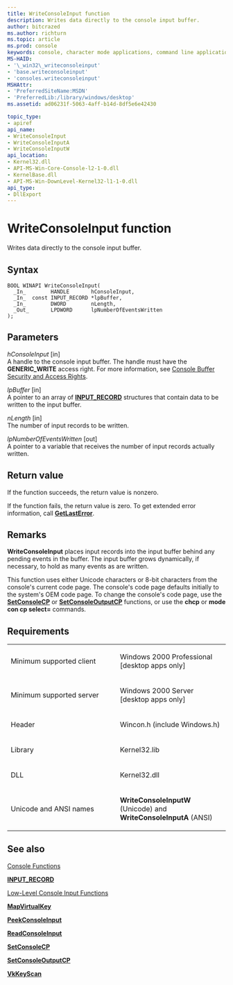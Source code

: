 ```yaml
---
title: WriteConsoleInput function
description: Writes data directly to the console input buffer.
author: bitcrazed
ms.author: richturn
ms.topic: article
ms.prod: console
keywords: console, character mode applications, command line applications, terminal applications, console api
MS-HAID:
- '\_win32\_writeconsoleinput'
- 'base.writeconsoleinput'
- 'consoles.writeconsoleinput'
MSHAttr:
- 'PreferredSiteName:MSDN'
- 'PreferredLib:/library/windows/desktop'
ms.assetid: ad06231f-5063-4aff-b14d-8df5e6e42430

topic_type:
- apiref
api_name:
- WriteConsoleInput
- WriteConsoleInputA
- WriteConsoleInputW
api_location:
- Kernel32.dll
- API-MS-Win-Core-Console-l2-1-0.dll
- KernelBase.dll
- API-MS-Win-DownLevel-Kernel32-l1-1-0.dll
api_type:
- DllExport
---
```


# WriteConsoleInput function


Writes data directly to the console input buffer.

Syntax
------

```ManagedCPlusPlus
BOOL WINAPI WriteConsoleInput(
  _In_        HANDLE       hConsoleInput,
  _In_  const INPUT_RECORD *lpBuffer,
  _In_        DWORD        nLength,
  _Out_       LPDWORD      lpNumberOfEventsWritten
);
```

Parameters
----------

*hConsoleInput* \[in\]  
A handle to the console input buffer. The handle must have the **GENERIC\_WRITE** access right. For more information, see [Console Buffer Security and Access Rights](console-buffer-security-and-access-rights.md).

*lpBuffer* \[in\]  
A pointer to an array of [**INPUT\_RECORD**](input-record-str.md) structures that contain data to be written to the input buffer.

*nLength* \[in\]  
The number of input records to be written.

*lpNumberOfEventsWritten* \[out\]  
A pointer to a variable that receives the number of input records actually written.

Return value
------------

If the function succeeds, the return value is nonzero.

If the function fails, the return value is zero. To get extended error information, call [**GetLastError**](https://msdn.microsoft.com/library/windows/desktop/ms679360).

Remarks
-------

**WriteConsoleInput** places input records into the input buffer behind any pending events in the buffer. The input buffer grows dynamically, if necessary, to hold as many events as are written.

This function uses either Unicode characters or 8-bit characters from the console's current code page. The console's code page defaults initially to the system's OEM code page. To change the console's code page, use the [**SetConsoleCP**](setconsolecp.md) or [**SetConsoleOutputCP**](setconsoleoutputcp.md) functions, or use the **chcp** or **mode con cp select=** commands.

Requirements
------------

<table>
<colgroup>
<col width="50%" />
<col width="50%" />
</colgroup>
<tbody>
<tr class="odd">
<td><p>Minimum supported client</p></td>
<td><p>Windows 2000 Professional [desktop apps only]</p></td>
</tr>
<tr class="even">
<td><p>Minimum supported server</p></td>
<td><p>Windows 2000 Server [desktop apps only]</p></td>
</tr>
<tr class="odd">
<td><p>Header</p></td>
<td>Wincon.h (include Windows.h)</td>
</tr>
<tr class="even">
<td><p>Library</p></td>
<td>Kernel32.lib</td>
</tr>
<tr class="odd">
<td><p>DLL</p></td>
<td>Kernel32.dll</td>
</tr>
<tr class="even">
<td><p>Unicode and ANSI names</p></td>
<td><p><strong>WriteConsoleInputW</strong> (Unicode) and <strong>WriteConsoleInputA</strong> (ANSI)</p></td>
</tr>
<tr class="odd">
</tr>
<tr class="even">
</tr>
<tr class="odd">
</tr>
<tr class="even">
</tr>
</tbody>
</table>

## <span id="see_also"></span>See also


[Console Functions](console-functions.md)

[**INPUT\_RECORD**](input-record-str.md)

[Low-Level Console Input Functions](low-level-console-input-functions.md)

[**MapVirtualKey**](https://msdn.microsoft.com/library/windows/desktop/ms646306)

[**PeekConsoleInput**](peekconsoleinput.md)

[**ReadConsoleInput**](readconsoleinput.md)

[**SetConsoleCP**](setconsolecp.md)

[**SetConsoleOutputCP**](setconsoleoutputcp.md)

[**VkKeyScan**](https://msdn.microsoft.com/library/windows/desktop/ms646329)

 

 




